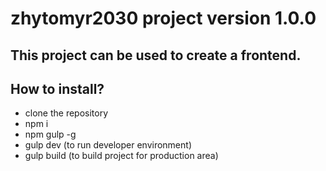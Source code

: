 # zhytomyr2030 project version 1.0.0
## This project can be used to create a frontend.
## How to install?
* clone the repository
* npm i
* npm gulp -g
* gulp dev (to run developer environment)
* gulp build (to build project for production area)